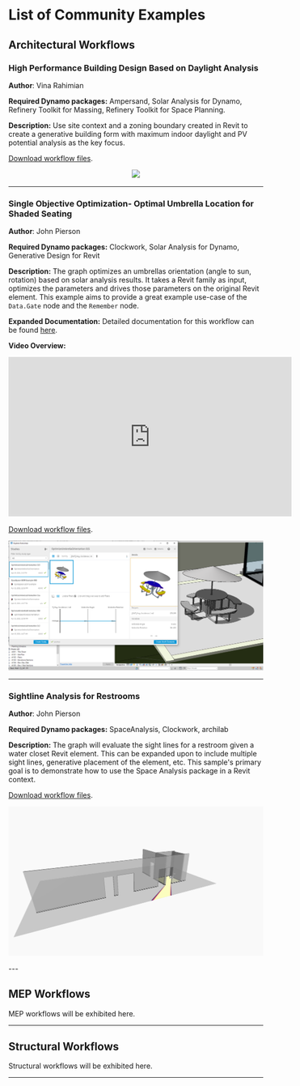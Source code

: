 # List of Community Examples

## Architectural Workflows

### High Performance Building Design Based on Daylight Analysis

**Author**: Vina Rahimian

**Required Dynamo packages:** Ampersand, Solar Analysis for Dynamo, Refinery Toolkit for Massing, Refinery Toolkit for Space Planning.

**Description:** Use site context and a zoning boundary created in Revit to create a generative building form with maximum indoor daylight and PV potential analysis as the key focus.

[Download workflow files](https://github.com/DynamoDS/RefineryPrimer/releases/download/samples-v2/RAH_ThreeSolidTowerSolarAnalysis.zip).

<p align="center">
  <img src="04-06-00_Example-files/RAH_ThreeSolidTowerSolarAnalysis/RAH_ThreeSolidTowerSolarAnalysis.png">
</p>

---

### Single Objective Optimization- Optimal Umbrella Location for Shaded Seating

**Author**: John Pierson

**Required Dynamo packages:** Clockwork, Solar Analysis for Dynamo, Generative Design for Revit

**Description:** The graph optimizes an umbrellas orientation (angle to sun, rotation) based on solar analysis results. It takes a Revit family as input, optimizes the parameters and drives those parameters on the original Revit element. This example aims to provide a great example use-case of the `Data.Gate` node and the `Remember` node.

**Expanded Documentation:** Detailed documentation for this workflow can be found [here](04-06-00_Example-files/PIE_UmbrellaOrientation/PIE_UmbrellaOrientation_Detailed.md).

**Video Overview:** 
<iframe width="560" height="315" src="https://www.youtube.com/embed/fZ3i6ynmUxM" title="YouTube video player" frameborder="0" allow="accelerometer; autoplay; clipboard-write; encrypted-media; gyroscope; picture-in-picture" allowfullscreen></iframe>

[Download workflow files](../../04-sample-workflows/04-06_community-examples/04-06-00_Example-files/PIE_UmbrellaOrientation/PIE_UmbrellaOrientation.zip).

<p align="center">
  <img src="04-06-00_Example-files/PIE_UmbrellaOrientation/PIE_UmbrellaOrientation_Overall.png">
</p>

---
### Sightline Analysis for Restrooms

**Author**: John Pierson

**Required Dynamo packages:** SpaceAnalysis, Clockwork, archilab

**Description:** The graph will evaluate the sight lines for a restroom given a water closet Revit element. This can be expanded upon to include multiple sight lines, generative placement of the element, etc. This sample's primary goal is to demonstrate how to use the Space Analysis package in a Revit context.

[Download workflow files](../../04-sample-workflows/04-06_community-examples/04-06-00_Example-files/PIE_RestroomSightlineAnalysis/PIE_RestroomSightlineAnalysis.zip).

<p align="center">
  <img src="04-06-00_Example-files/PIE_RestroomSightlineAnalysis/PIE_RestroomSightlineAnalysis_Background.png">
</p>
---

## MEP Workflows

MEP workflows will be exhibited here.

---

## Structural Workflows

Structural workflows will be exhibited here.

---